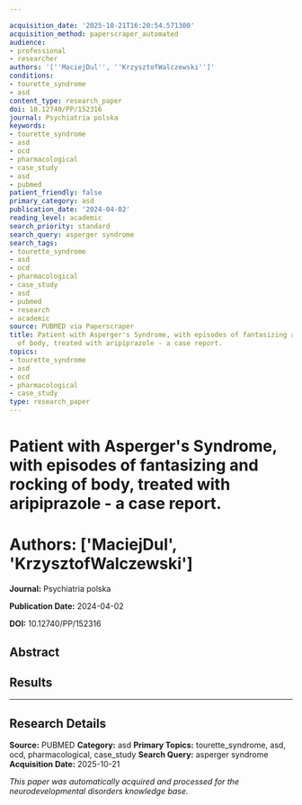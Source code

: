 ```yaml
---

acquisition_date: '2025-10-21T16:20:54.571300'
acquisition_method: paperscraper_automated
audience:
- professional
- researcher
authors: '[''MaciejDul'', ''KrzysztofWalczewski'']'
conditions:
- tourette_syndrome
- asd
content_type: research_paper
doi: 10.12740/PP/152316
journal: Psychiatria polska
keywords:
- tourette_syndrome
- asd
- ocd
- pharmacological
- case_study
- asd
- pubmed
patient_friendly: false
primary_category: asd
publication_date: '2024-04-02'
reading_level: academic
search_priority: standard
search_query: asperger syndrome
search_tags:
- tourette_syndrome
- asd
- ocd
- pharmacological
- case_study
- asd
- pubmed
- research
- academic
source: PUBMED via Paperscraper
title: Patient with Asperger's Syndrome, with episodes of fantasizing and rocking
  of body, treated with aripiprazole - a case report.
topics:
- tourette_syndrome
- asd
- ocd
- pharmacological
- case_study
type: research_paper
---
```




# Patient with Asperger's Syndrome, with episodes of fantasizing and rocking of body, treated with aripiprazole - a case report.

# **Authors:** ['MaciejDul', 'KrzysztofWalczewski']

**Journal:** Psychiatria polska

**Publication Date:** 2024-04-02

**DOI:** 10.12740/PP/152316

## Abstract

## Results

---

## Research Details

**Source:** PUBMED
**Category:** asd
**Primary Topics:** tourette_syndrome, asd, ocd, pharmacological, case_study
**Search Query:** asperger syndrome
**Acquisition Date:** 2025-10-21

*This paper was automatically acquired and processed for the neurodevelopmental disorders knowledge base.*
